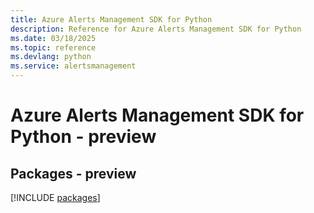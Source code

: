 ```yaml
---
title: Azure Alerts Management SDK for Python
description: Reference for Azure Alerts Management SDK for Python
ms.date: 03/18/2025
ms.topic: reference
ms.devlang: python
ms.service: alertsmanagement
---
```

# Azure Alerts Management SDK for Python - preview
## Packages - preview
[!INCLUDE [packages](alerts-management-index.md)]